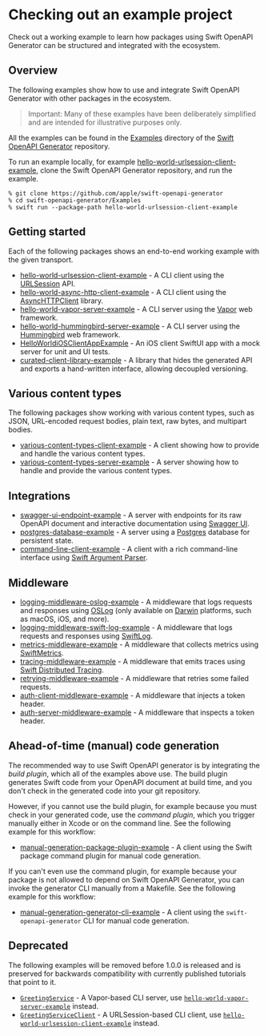 # Checking out an example project

Check out a working example to learn how packages using Swift OpenAPI Generator can be structured and integrated with the ecosystem.

## Overview

The following examples show how to use and integrate Swift OpenAPI Generator with other packages in the ecosystem.

> Important: Many of these examples have been deliberately simplified and are intended for illustrative purposes only.

All the examples can be found in the [Examples](https://github.com/apple/swift-openapi-generator/tree/main/Examples) directory of the [Swift OpenAPI Generator](https://github.com/apple/swift-openapi-generator) repository.

To run an example locally, for example [hello-world-urlsession-client-example](https://github.com/apple/swift-openapi-generator/tree/main/Examples/hello-world-urlsession-client-example), clone the Swift OpenAPI Generator repository, and run the example.

```console
% git clone https://github.com/apple/swift-openapi-generator
% cd swift-openapi-generator/Examples
% swift run --package-path hello-world-urlsession-client-example
```

## Getting started

Each of the following packages shows an end-to-end working example with the given transport.

- [hello-world-urlsession-client-example](https://github.com/apple/swift-openapi-generator/tree/main/Examples/hello-world-urlsession-client-example) - A CLI client using the [URLSession](https://developer.apple.com/documentation/foundation/urlsession) API.
- [hello-world-async-http-client-example](https://github.com/apple/swift-openapi-generator/tree/main/Examples/hello-world-async-http-client-example) - A CLI client using the [AsyncHTTPClient](https://github.com/swift-server/async-http-client) library.
- [hello-world-vapor-server-example](https://github.com/apple/swift-openapi-generator/tree/main/Examples/hello-world-vapor-server-example) - A CLI server using the [Vapor](https://github.com/vapor/vapor) web framework.
- [hello-world-hummingbird-server-example](https://github.com/apple/swift-openapi-generator/tree/main/Examples/hello-world-hummingbird-server-example) - A CLI server using the [Hummingbird](https://github.com/hummingbird-project/hummingbird) web framework.
- [HelloWorldiOSClientAppExample](https://github.com/apple/swift-openapi-generator/tree/main/Examples/HelloWorldiOSClientAppExample) - An iOS client SwiftUI app with a mock server for unit and UI tests.
- [curated-client-library-example](https://github.com/apple/swift-openapi-generator/tree/main/Examples/curated-client-library-example) - A library that hides the generated API and exports a hand-written interface, allowing decoupled versioning.

## Various content types

The following packages show working with various content types, such as JSON, URL-encoded request bodies, plain text, raw bytes, and multipart bodies.

- [various-content-types-client-example](https://github.com/apple/swift-openapi-generator/tree/main/Examples/various-content-types-client-example) - A client showing how to provide and handle the various content types.
- [various-content-types-server-example](https://github.com/apple/swift-openapi-generator/tree/main/Examples/various-content-types-server-example) - A server showing how to handle and provide the various content types.

## Integrations

- [swagger-ui-endpoint-example](https://github.com/apple/swift-openapi-generator/tree/main/Examples/swagger-ui-endpoint-example) - A server with endpoints for its raw OpenAPI document and interactive documentation using [Swagger UI](https://github.com/swagger-api/swagger-ui).
- [postgres-database-example](https://github.com/apple/swift-openapi-generator/tree/main/Examples/postgres-database-example) - A server using a [Postgres](https://www.postgresql.org) database for persistent state.
- [command-line-client-example](https://github.com/apple/swift-openapi-generator/tree/main/Examples/command-line-client-example) - A client with a rich command-line interface using [Swift Argument Parser](https://github.com/apple/swift-argument-parser).

## Middleware

- [logging-middleware-oslog-example](https://github.com/apple/swift-openapi-generator/tree/main/Examples/logging-middleware-oslog-example) - A middleware that logs requests and responses using [OSLog](https://developer.apple.com/documentation/os/oslog) (only available on [Darwin](https://developer.apple.com/library/archive/documentation/Darwin/Conceptual/KernelProgramming/Architecture/Architecture.html) platforms, such as macOS, iOS, and more).
- [logging-middleware-swift-log-example](https://github.com/apple/swift-openapi-generator/tree/main/Examples/logging-middleware-swift-log-example) - A middleware that logs requests and responses using [SwiftLog](https://github.com/apple/swift-log).
- [metrics-middleware-example](https://github.com/apple/swift-openapi-generator/tree/main/Examples/metrics-middleware-example) - A middleware that collects metrics using [SwiftMetrics](https://github.com/apple/swift-metrics).
- [tracing-middleware-example](https://github.com/apple/swift-openapi-generator/tree/main/Examples/tracing-middleware-example) - A middleware that emits traces using [Swift Distributed Tracing](https://github.com/apple/swift-distributed-tracing).
- [retrying-middleware-example](https://github.com/apple/swift-openapi-generator/tree/main/Examples/retrying-middleware-example) - A middleware that retries some failed requests.
- [auth-client-middleware-example](https://github.com/apple/swift-openapi-generator/tree/main/Examples/auth-client-middleware-example) - A middleware that injects a token header.
- [auth-server-middleware-example](https://github.com/apple/swift-openapi-generator/tree/main/Examples/auth-server-middleware-example) - A middleware that inspects a token header.

## Ahead-of-time (manual) code generation

The recommended way to use Swift OpenAPI generator is by integrating the _build plugin_, which all of the examples above use. The build plugin generates Swift code from your OpenAPI document at build time, and you don't check in the generated code into your git repository. 

However, if you cannot use the build plugin, for example because you must check in your generated code, use the _command plugin_, which you trigger manually either in Xcode or on the command line. See the following example for this workflow:

- [manual-generation-package-plugin-example](https://github.com/apple/swift-openapi-generator/tree/main/Examples/manual-generation-package-plugin-example) - A client using the Swift package command plugin for manual code generation.

If you can't even use the command plugin, for example because your package is not allowed to depend on Swift OpenAPI Generator, you can invoke the generator CLI manually from a Makefile. See the following example for this workflow:

- [manual-generation-generator-cli-example](https://github.com/apple/swift-openapi-generator/tree/main/Examples/manual-generation-generator-cli-example) - A client using the `swift-openapi-generator` CLI for manual code generation.

## Deprecated

The following examples will be removed before 1.0.0 is released and is preserved for backwards compatibility with currently published tutorials that point to it.

- [`GreetingService`](https://github.com/apple/swift-openapi-generator/tree/main/Examples/GreetingService) - A Vapor-based CLI server, use [`hello-world-vapor-server-example`](https://github.com/apple/swift-openapi-generator/tree/main/Examples/hello-world-vapor-server-example) instead.
- [`GreetingServiceClient`](https://github.com/apple/swift-openapi-generator/tree/main/Examples/GreetingServiceClient) - A URLSession-based CLI client, use [`hello-world-urlsession-client-example`](https://github.com/apple/swift-openapi-generator/tree/main/Examples/hello-world-urlsession-client-example) instead.
